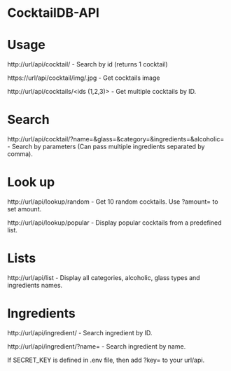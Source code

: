 # CocktailDB-API

# Usage

http://url/api/cocktail/<id> - Search by id (returns 1 cocktail)

https://url/api/cocktail/img/<id>.jpg - Get cocktails image

http://url/api/cocktails/<ids (1,2,3)> - Get multiple cocktails by ID.


# Search

http://url/api/cocktail/?name=<name>&glass=<glass>&category=<category>&ingredients=<ingredients>&alcoholic=<alcoholic> - Search by parameters (Can pass multiple ingredients separated by comma).


# Look up

http://url/api/lookup/random - Get 10 random cocktails. Use ?amount=<amount> to set amount.

http://url/api/lookup/popular - Display popular cocktails from a predefined list.


# Lists

http://url/api/list - Display all categories, alcoholic, glass types and ingredients names.


# Ingredients

http://url/api/ingredient/<id> - Search ingredient by ID.

http://url/api/ingredient/?name=<name> - Search ingredient by name.



If SECRET_KEY is defined in .env file, then add ?key=<key> to your url/api.